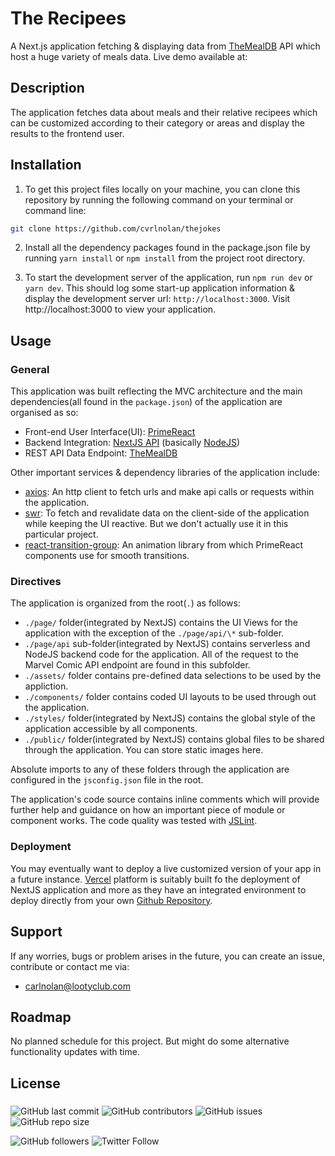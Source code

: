 # The Recipees

A Next.js application fetching & displaying data from [TheMealDB](https://www.themealdb.com/) API which host a huge variety of meals data.
Live demo available at:

## Description

The application fetches data about meals and their relative recipees which can be customized according to their category or areas and display the results to the frontend user.

## Installation

1. To get this project files locally on your machine, you can clone this repository by running the following command on your terminal or command line:

```bash
git clone https://github.com/cvrlnolan/thejokes
```

2. Install all the dependency packages found in the package.json file by running `yarn install` or `npm install` from the project root directory.

3. To start the development server of the application, run `npm run dev` or `yarn dev`. This should log some start-up application information & display the development server url: `http://localhost:3000`. Visit http://localhost:3000 to view your application.

## Usage

### General

This application was built reflecting the MVC architecture and the main dependencies(all found in the `package.json`) of the application are organised as so:

- Front-end User Interface(UI): [PrimeReact](https://primefaces.org/primereact/)
- Backend Integration: [NextJS API](https://nextjs.org/docs/api-routes/introduction) (basically [NodeJS](https://nodejs.org/))
- REST API Data Endpoint: [TheMealDB](https://www.themealdb.com/)

Other important services & dependency libraries of the application include:

- [axios](https://www.npmjs.com/package/axios): An http client to fetch urls and make api calls or requests within the application.
- [swr](https://swr.vercel.app/): To fetch and revalidate data on the client-side of the application while keeping the UI reactive. But we don't actually use it in this particular project.
- [react-transition-group](https://reactcommunity.org/react-transition-group): An animation library from which PrimeReact components use for smooth transitions.

### Directives

The application is organized from the root(`.`) as follows:

- `./page/` folder(integrated by NextJS) contains the UI Views for the application with the exception of the `./page/api/\*` sub-folder.
- `./page/api` sub-folder(integrated by NextJS) contains serverless and NodeJS backend code for the application. All of the request to the Marvel Comic API endpoint are found in this subfolder.
- `./assets/` folder contains pre-defined data selections to be used by the appliction.
- `./components/` folder contains coded UI layouts to be used through out the application.
- `./styles/` folder(integrated by NextJS) contains the global style of the application accessible by all components.
- `./public/` folder(integrated by NextJS) contains global files to be shared through the application. You can store static images here.

Absolute imports to any of these folders through the application are configured in the `jsconfig.json` file in the root.

The application's code source contains inline comments which will provide further help and guidance on how an important piece of module or component works. The code quality was tested with [JSLint](https://www.jslint.com/).

### Deployment

You may eventually want to deploy a live customized version of your app in a future instance. [Vercel](https://vercel.com/) platform is suitably built fo the deployment of NextJS application and more as they have an integrated environment to deploy directly from your own [Github Repository](https://github.com/new).

## Support

If any worries, bugs or problem arises in the future, you can create an issue, contribute or contact me via:

- [carlnolan@lootyclub.com](mailto:carlnolan@lootyclub.com)

## Roadmap

No planned schedule for this project. But might do some alternative functionality updates with time.

## License

###

![GitHub last commit](https://img.shields.io/github/last-commit/cvrlnolan/therecipees) ![GitHub contributors](https://img.shields.io/github/contributors/cvrlnolan/therecipees) ![GitHub issues](https://img.shields.io/github/issues/cvrlnolan/therecipees) ![GitHub repo size](https://img.shields.io/github/repo-size/cvrlnolan/therecipees)

![GitHub followers](https://img.shields.io/github/followers/cvrlnolan?style=social) ![Twitter Follow](https://img.shields.io/twitter/follow/realcarlnolan?style=social)
